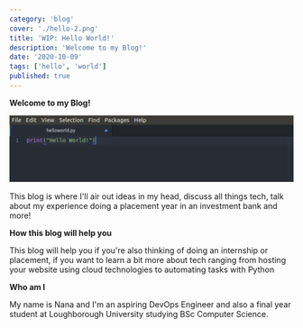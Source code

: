```yaml
---
category: 'blog'
cover: './hello-2.png'
title: 'WIP: Hello World!'
description: 'Welcome to my Blog!'
date: '2020-10-09'
tags: ['hello', 'world']
published: true
---
```


**Welcome to my Blog!**

![Hello World](./hello-world-2.png)

This blog is where I'll air out ideas in my head, discuss all things tech, talk about my experience doing a placement year in an investment bank and more!

**How this blog will help you**

This blog will help you if you're also thinking of doing an internship or placement, if you want to learn a bit more about tech ranging from hosting your website using cloud technologies to automating tasks with Python

**Who am I**

My name is Nana and I'm an aspiring DevOps Engineer and also a final year student at Loughborough University studying BSc Computer Science.
